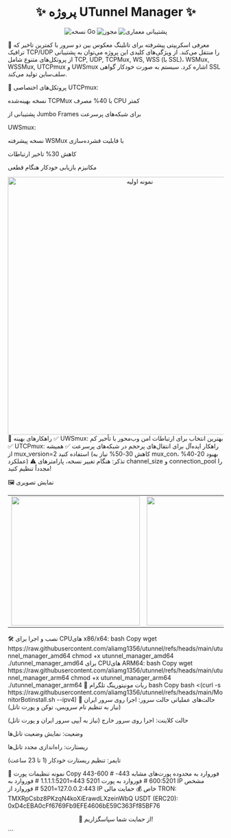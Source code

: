 <div align="center"> <h1>✨ پروژه UTunnel Manager ✨</h1> <p align="center"> <img src="https://img.shields.io/badge/Go-1.21+-blue?style=for-the-badge" alt="نسخه Go"> <img src="https://img.shields.io/badge/License-MIT-green?style=for-the-badge" alt="مجوز"> <img src="https://img.shields.io/badge/Supports-ARM64%20%26%20x86-brightgreen?style=for-the-badge" alt="پشتیبانی معماری"> </p> </div>
🚀 معرفی
اسکریپتی پیشرفته برای تانلینگ معکوس بین دو سرور با کمترین تاخیر که ترافیک TCP/UDP را منتقل می‌کند. از ویژگی‌های کلیدی این پروژه می‌توان به پشتیبانی از پروتکل‌های متنوع شامل TCP, UDP, TCPMux, WS, WSS (با SSL)، WSMux, WSSMux, UTCPmux و UWSmux اشاره کرد. سیستم به صورت خودکار گواهی SSL سلف‌ساین تولید می‌کند.

🌟 پروتکل‌های اختصاصی
UTCPmux:

نسخه بهینه‌شده TCPMux با 40% مصرف CPU کمتر

پشتیبانی از Jumbo Frames برای شبکه‌های پرسرعت

UWSmux:

نسخه پیشرفته WSMux با قابلیت فشرده‌سازی

کاهش 30% تاخیر ارتباطات

مکانیزم بازیابی خودکار هنگام قطعی

<div align="center"> <img src="https://github.com/user-attachments/assets/5a5792c8-b101-45fc-8843-6dd419fc8f33" alt="نمونه اولیه" width="600"> </div>
📌 راهکارهای بهینه
✅ UWSmux: بهترین انتخاب برای ارتباطات امن وب‌محور با تأخیر کم
✅ UTCPmux: راهکار ایده‌آل برای انتقال‌های پرحجم در شبکه‌های پرسرعت
✅ همیشه از mux_version=2 استفاده کنید (کاهش 30-50% نیاز به mux_con، بهبود 20-40% عملکرد)
⚠️ تذکر: هنگام تغییر نسخه، پارامترهای channel_size و connection_pool را مجدداً تنظیم کنید!

🖼️ نمایش تصویری
<div align="center"> <table> <tr> <td><img src="https://github.com/user-attachments/assets/09f19faa-d157-40d6-a7d1-0e4d31607297" width="300"></td> <td><img src="https://github.com/user-attachments/assets/9ae26d5a-b008-4543-8156-1f8afbcad86f" width="300"></td> </tr> </table> </div>
🛠️ نصب و اجرا
برای CPUهای x86/x64:
bash
Copy
wget https://raw.githubusercontent.com/aliamg1356/utunnel/refs/heads/main/utunnel_manager_amd64
chmod +x utunnel_manager_amd64
./utunnel_manager_amd64
برای CPUهای ARM64:
bash
Copy
wget https://raw.githubusercontent.com/aliamg1356/utunnel/refs/heads/main/utunnel_manager_arm64
chmod +x utunnel_manager_arm64
./utunnel_manager_arm64
🤖 ربات مونیتورینگ تلگرام
bash
Copy
bash <(curl -s https://raw.githubusercontent.com/aliamg1356/utunnel/refs/heads/main/MonitorBotinstall.sh --ipv4)
🔄 حالت‌های عملیاتی
حالت سرور: اجرا روی سرور ایران (نیاز به تنظیم نام سرویس، توکن و پورت تانل)

حالت کلاینت: اجرا روی سرور خارج (نیاز به آیپی سرور ایران و پورت تانل)

وضعیت: نمایش وضعیت تانل‌ها

ریستارت: راه‌اندازی مجدد تانل‌ها

تایمر: تنظیم ریستارت خودکار (1 تا 23 ساعت)

🔌 نمونه تنظیمات پورت
Copy
443-600                  # فوروارد به محدوده پورت‌های مشابه
443-600:5201             # فوروارد به پورت 5201
443=1.1.1.1:5201         # فوروارد به IP مشخص
127.0.0.2:443=5201       # فوروارد از IP خاص
💰 حمایت مالی
TRON: TMXRpCsbz8PKzqN4koXiErawdLXzeinWbQ
USDT (ERC20): 0xD4cEBA0cFf6769Fb9EFE4606bE59C363Ff85BF76

<div align="center"> <p>🙏 از حمایت شما سپاسگزاریم!</p> </div> ```

